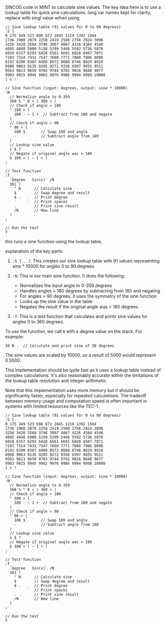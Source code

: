 SINCOS code in MINT to calculate sine values. 
The key idea here is to use a lookup table for quick sine calculations.
long var names kept for clarity, replace with singl value wihen using


```mint
// Sine lookup table (91 values for 0 to 90 degrees)
:S [
0 175 349 523 698 872 1045 1219 1392 1564
1736 1908 2079 2250 2419 2588 2756 2924 3090
3256 3420 3584 3746 3907 4067 4226 4384 4540
4695 4848 5000 5150 5299 5446 5592 5736 5878
6018 6157 6293 6428 6561 6691 6820 6947 7071
7193 7314 7431 7547 7660 7771 7880 7986 8090
8192 8290 8387 8480 8572 8660 8746 8829 8910
8988 9063 9135 9205 9272 9336 9397 9455 9511
9563 9613 9659 9703 9744 9781 9816 9848 9877
9903 9925 9945 9962 9976 9986 9994 9998 10000
] s !

// Sine function (input: degrees, output: sine * 10000)
:N
  // Normalize angle to 0-359
  360 % " 0 < ( 360 + )
  // Check if angle > 180
  " 180 > (
    180 - ~ 1 +  // Subtract from 180 and negate
  )
  // Check if angle > 90
  " 90 > (
    180 $       // Swap 180 and angle
    -           // Subtract angle from 180
  )
  // Lookup sine value
  s $ ? 
  // Negate if original angle was > 180
  $ 180 > ( ~ 1 + )
;

// Test function
:T
  `Degree   Sin(x)` /N
  361 (
    " N      // Calculate sine
    $        // Swap degree and result
    4 .      // Print degree
    `     `  // Print spaces
    .        // Print sine result
    /N       // New line
  )
;

// Run the test
T

```

this runs a sine function using the lookup table, 

explanation of the key parts:

1. `:S [...]`: This creates our sine lookup table with 91 values representing sine * 10000 for angles 0 to 90 degrees.

2. `:N`: This is our main sine function. It does the following:
   - Normalizes the input angle to 0-359 degrees
   - Handles angles > 180 degrees by subtracting from 180 and negating
   - For angles > 90 degrees, it uses the symmetry of the sine function
   - Looks up the sine value in the table
   - Negates the result if the original angle was > 180 degrees

3. `:T`: This is a test function that calculates and prints sine values for angles 0 to 360 degrees.

To use the function, we call `N` with a degree value on the stack. For example:

```
30 N .  // Calculate and print sine of 30 degrees
```

The sine values are scaled by 10000, so a result of 5000 would represent 0.5000.

This implementation should be quite fast as it uses a lookup table instead of complex calculations. It's also reasonably accurate within the limitations 
of the lookup table resolution and integer arithmetic.

Note that this implementation uses more memory but it should be significantly faster, especially for repeated calculations. 
The tradeoff between memory usage and computation speed is often important in systems with limited resources like the TEC-1.

```
// Sine lookup table (91 values for 0 to 90 degrees)
:S [
0 175 349 523 698 872 1045 1219 1392 1564
1736 1908 2079 2250 2419 2588 2756 2924 3090
3256 3420 3584 3746 3907 4067 4226 4384 4540
4695 4848 5000 5150 5299 5446 5592 5736 5878
6018 6157 6293 6428 6561 6691 6820 6947 7071
7193 7314 7431 7547 7660 7771 7880 7986 8090
8192 8290 8387 8480 8572 8660 8746 8829 8910
8988 9063 9135 9205 9272 9336 9397 9455 9511
9563 9613 9659 9703 9744 9781 9816 9848 9877
9903 9925 9945 9962 9976 9986 9994 9998 10000
] s !

// Sine function (input: degrees, output: sine * 10000)
:N
  // Normalize angle to 0-359
  360 % " 0 < ( 360 + )
  // Check if angle > 180
  " 180 > (
    180 - ~ 1 +  // Subtract from 180 and negate
  )
  // Check if angle > 90
  " 90 > (
    180 $       // Swap 180 and angle
    -           // Subtract angle from 180
  )
  // Lookup sine value
  s $ ? 
  // Negate if original angle was > 180
  $ 180 > ( ~ 1 + )
;

// Test function
:T
  `Degree   Sin(x)` /N
  361 (
    " N      // Calculate sine
    $        // Swap degree and result
    4 .      // Print degree
    `     `  // Print spaces
    .        // Print sine result
    /N       // New line
  )
;

// Run the test
T

```
